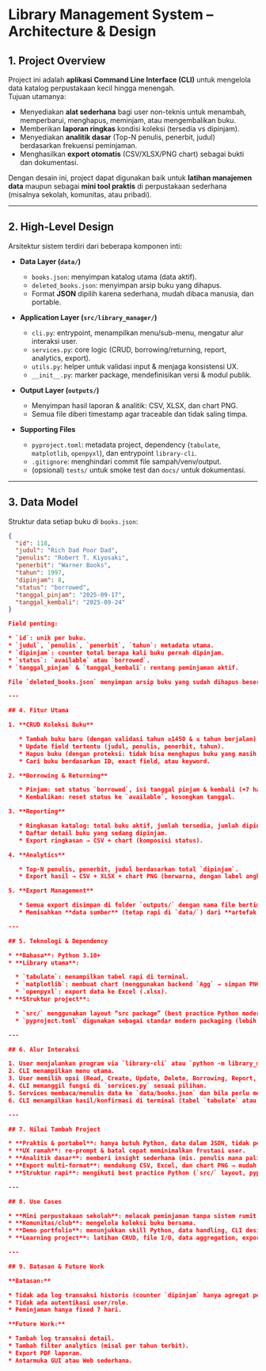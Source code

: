 # Library Management System – Architecture & Design

## 1. Project Overview
Project ini adalah **aplikasi Command Line Interface (CLI)** untuk mengelola data katalog perpustakaan kecil hingga menengah.  
Tujuan utamanya:
- Menyediakan **alat sederhana** bagi user non-teknis untuk menambah, memperbarui, menghapus, meminjam, atau mengembalikan buku.
- Memberikan **laporan ringkas** kondisi koleksi (tersedia vs dipinjam).
- Menyediakan **analitik dasar** (Top-N penulis, penerbit, judul) berdasarkan frekuensi peminjaman.
- Menghasilkan **export otomatis** (CSV/XLSX/PNG chart) sebagai bukti dan dokumentasi.

Dengan desain ini, project dapat digunakan baik untuk **latihan manajemen data** maupun sebagai **mini tool praktis** di perpustakaan sederhana (misalnya sekolah, komunitas, atau pribadi).

---

## 2. High-Level Design
Arsitektur sistem terdiri dari beberapa komponen inti:

- **Data Layer (`data/`)**
  - `books.json`: menyimpan katalog utama (data aktif).
  - `deleted_books.json`: menyimpan arsip buku yang dihapus.
  - Format **JSON** dipilih karena sederhana, mudah dibaca manusia, dan portable.

- **Application Layer (`src/library_manager/`)**
  - `cli.py`: entrypoint, menampilkan menu/sub-menu, mengatur alur interaksi user.
  - `services.py`: core logic (CRUD, borrowing/returning, report, analytics, export).
  - `utils.py`: helper untuk validasi input & menjaga konsistensi UX.
  - `__init__.py`: marker package, mendefinisikan versi & modul publik.

- **Output Layer (`outputs/`)**
  - Menyimpan hasil laporan & analitik: CSV, XLSX, dan chart PNG.
  - Semua file diberi timestamp agar traceable dan tidak saling timpa.

- **Supporting Files**
  - `pyproject.toml`: metadata project, dependency (`tabulate`, `matplotlib`, `openpyxl`), dan entrypoint `library-cli`.
  - `.gitignore`: menghindari commit file sampah/venv/output.
  - (opsional) `tests/` untuk smoke test dan `docs/` untuk dokumentasi.

---

## 3. Data Model
Struktur data setiap buku di `books.json`:

```json
{
  "id": 118,
  "judul": "Rich Dad Poor Dad",
  "penulis": "Robert T. Kiyosaki",
  "penerbit": "Warner Books",
  "tahun": 1997,
  "dipinjam": 8,
  "status": "borrowed",
  "tanggal_pinjam": "2025-09-17",
  "tanggal_kembali": "2025-09-24"
}

Field penting:

* `id`: unik per buku.
* `judul`, `penulis`, `penerbit`, `tahun`: metadata utama.
* `dipinjam`: counter total berapa kali buku pernah dipinjam.
* `status`: `available` atau `borrowed`.
* `tanggal_pinjam` & `tanggal_kembali`: rentang peminjaman aktif.

File `deleted_books.json` menyimpan arsip buku yang sudah dihapus beserta timestamp kapan dihapus.

---

## 4. Fitur Utama

1. **CRUD Koleksi Buku**

   * Tambah buku baru (dengan validasi tahun ≥1450 & ≤ tahun berjalan).
   * Update field tertentu (judul, penulis, penerbit, tahun).
   * Hapus buku (dengan proteksi: tidak bisa menghapus buku yang masih dipinjam).
   * Cari buku berdasarkan ID, exact field, atau keyword.

2. **Borrowing & Returning**

   * Pinjam: set status `borrowed`, isi tanggal pinjam & kembali (+7 hari default), increment counter `dipinjam`.
   * Kembalikan: reset status ke `available`, kosongkan tanggal.

3. **Reporting**

   * Ringkasan katalog: total buku aktif, jumlah tersedia, jumlah dipinjam.
   * Daftar detail buku yang sedang dipinjam.
   * Export ringkasan → CSV + chart (komposisi status).

4. **Analytics**

   * Top-N penulis, penerbit, judul berdasarkan total `dipinjam`.
   * Export hasil → CSV + XLSX + chart PNG (berwarna, dengan label angka di tiap batang).

5. **Export Management**

   * Semua export disimpan di folder `outputs/` dengan nama file bertimestamp (misal: `top_authors_20250918_150000.csv`).
   * Memisahkan **data sumber** (tetap rapi di `data/`) dari **artefak turunan**.

---

## 5. Teknologi & Dependency

* **Bahasa**: Python 3.10+
* **Library utama**:

  * `tabulate`: menampilkan tabel rapi di terminal.
  * `matplotlib`: membuat chart (menggunakan backend `Agg` → simpan PNG tanpa GUI).
  * `openpyxl`: export data ke Excel (.xlsx).
* **Struktur project**:

  * `src/` menggunakan layout “src package” (best practice Python modern).
  * `pyproject.toml` digunakan sebagai standar modern packaging (lebih baik daripada `requirements.txt`).

---

## 6. Alur Interaksi

1. User menjalankan program via `library-cli` atau `python -m library_manager.cli`.
2. CLI menampilkan menu utama.
3. User memilih opsi (Read, Create, Update, Delete, Borrowing, Report, Analytics).
4. CLI memanggil fungsi di `services.py` sesuai pilihan.
5. Services membaca/menulis data ke `data/books.json` dan bila perlu membuat file di `outputs/`.
6. CLI menampilkan hasil/konfirmasi di terminal (tabel `tabulate` atau pesan status).

---

## 7. Nilai Tambah Project

* **Praktis & portabel**: hanya butuh Python, data dalam JSON, tidak perlu database.
* **UX ramah**: re-prompt & batal cepat meminimalkan frustasi user.
* **Analitik dasar**: memberi insight sederhana (mis. penulis mana paling populer).
* **Export multi-format**: mendukung CSV, Excel, dan chart PNG → mudah dishare ke stakeholder non-teknis.
* **Struktur rapi**: mengikuti best practice Python (`src/` layout, pyproject.toml, .gitignore, docs, tests).

---

## 8. Use Cases

* **Mini perpustakaan sekolah**: melacak peminjaman tanpa sistem rumit.
* **Komunitas/club**: mengelola koleksi buku bersama.
* **Demo portfolio**: menunjukkan skill Python, data handling, CLI design, reporting, dan basic analytics.
* **Learning project**: latihan CRUD, file I/O, data aggregation, export, visualisasi, packaging Python.

---

## 9. Batasan & Future Work

**Batasan:**

* Tidak ada log transaksi historis (counter `dipinjam` hanya agregat per buku).
* Tidak ada autentikasi user/role.
* Peminjaman hanya fixed 7 hari.

**Future Work:**

* Tambah log transaksi detail.
* Tambah filter analytics (misal per tahun terbit).
* Export PDF laporan.
* Antarmuka GUI atau Web sederhana.

```
